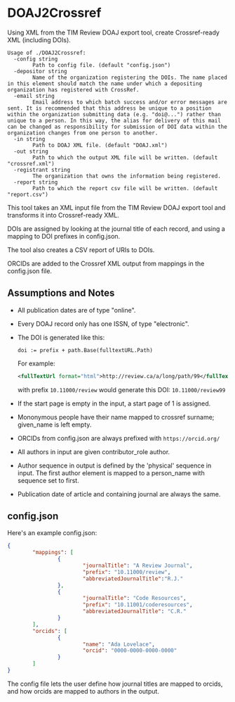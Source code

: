 # DOAJ2Crossref
Using XML from the TIM Review DOAJ export tool, create Crossref-ready XML (including DOIs).

```
Usage of ./DOAJ2Crossref:
  -config string
        Path to config file. (default "config.json")
  -depositor string
        Name of the organization registering the DOIs. The name placed in this element should match the name under which a depositing organization has registered with CrossRef.
  -email string
        Email address to which batch success and/or error messages are sent. It is recommended that this address be unique to a position within the organization submitting data (e.g. "doi@...") rather than unique to a person. In this way, the alias for delivery of this mail can be changed as responsibility for submission of DOI data within the organization changes from one person to another.
  -in string
        Path to DOAJ XML file. (default "DOAJ.xml")
  -out string
        Path to which the output XML file will be written. (default "crossref.xml")
  -registrant string
        The organization that owns the information being registered.
  -report string
        Path to which the report csv file will be written. (default "report.csv")

```

This tool takes an XML input file from the TIM Review DOAJ export tool and transforms it into Crossref-ready XML. 

DOIs are assigned by looking at the journal title of each record, and using a mapping to DOI prefixes in config.json.

The tool also creates a CSV report of URIs to DOIs. 

ORCIDs are added to the Crossref XML output from mappings in the config.json file. 

## Assumptions and Notes

* All publication dates are of type "online".
* Every DOAJ record only has one ISSN, of type "electronic".
* The DOI is generated like this:
    ```golang 
    doi := prefix + path.Base(fulltextURL.Path)
    ```
    
    For example:
	
    ```xml 
    <fullTextUrl format="html">http://review.ca/a/long/path/99</fullTextUrl>
    ```
	
    with prefix `10.11000/review`
    would generate this DOI: 
    `10.11000/review99`
* If the start page is empty in the input, a start page of 1 is assigned.
* Mononymous people have their name mapped to crossref surname; given_name is left empty.
* ORCIDs from config.json are always prefixed with `https://orcid.org/`
* All authors in input are given contributor_role author.
* Author sequence in output is defined by the 'physical' sequence in input. The first author element is mapped to a person_name with sequence set to first.
* Publication date of article and containing journal are always the same.

## config.json

Here's an example config.json:

```JSON
{
        "mappings": [
                {
                        "journalTitle": "A Review Journal",
                        "prefix": "10.11000/review",
                        "abbreviatedJournalTitle":"R.J."
                },
                {
                        "journalTitle": "Code Resources",
                        "prefix": "10.11001/coderesources",
                        "abbreviatedJournalTitle": "C.R."
                }
        ],
        "orcids": [
                {
                        "name": "Ada Lovelace",
                        "orcid": "0000-0000-0000-0000"
                }
        ]
}
```

The config file lets the user define how journal titles are mapped to orcids, and how orcids are mapped to authors in the output.

